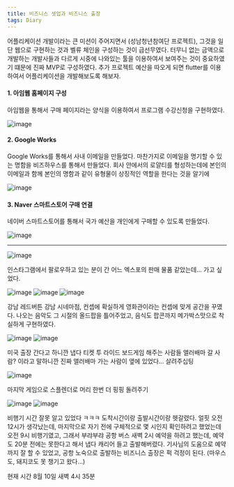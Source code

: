 ```yaml
---
title: 비즈니스 셋업과 비즈니스 출장
tags: Diary
---
```


 어플리케이션 개발이라는 큰 미션이 주어지면서 (성남청년참여단 프로젝트), 그것을 일단 웹으로 구현하는 것과 벨류 체인을 구성하는 것이 급선무였다. 터무니 없는 금액으로 개발하는 개발사들과 다르게 시중에 나와있는 툴을 이용하여서 보여주는 것이 중요하였기 떄문에 진짜 MVP로 구성하였다. 추가 프로젝트 예산을 따오게 되면 flutter를 이용하여서 어플리케이션을 개발해보도록 해보자.

 #### 1. 아임웹 홈페이지 구성
 아임웹을 통해서 구매 페이지라는 양식을 이용하여서 프로그램 수강신청을 구현하였다. 

 ![image](/assets/images/250809-01.png)

 #### 2. Google Works
 Google Works를 통해서 사내 이메일을 만들었다. 마찬가지로 이메일을 명기할 수 있는 명함을 비즈하우스를 통해서 만들었다. 회사 안에서의 로얄티를 형성하는데에 본인의 이메일과 함께 본인의 명함과 같이 유형물이 상징적인 역할을 한다는 것을 알기에 

 ![image](/assets/images/250809-02.png)

 #### 3. Naver 스마트스토어 구매 연결
  네이버 스마트스토어를 통해서 국가 예산을 개인에게 구매할 수 있도록 만들었다.

   ![image](/assets/images/250809-03.png)

---

![image](/assets/images/250809-04.jpeg)

인스타그램에서 팔로우하고 있는 분이 간 어느 엑스포의 판매 물품 같았는데... 가고 싶었다.

 ![image](/assets/images/250809-06.jpeg)
 ![image](/assets/images/250809-07.jpeg)
 ![image](/assets/images/250809-08.jpeg)

강남 레드버튼 강남 시네마점, 컨셉에 확실하게 영화관이라는 컨셉에 맞게 공간을 꾸몄다. 나오는 음악도 그 시절의 올드팝을 틀어주었고, 음식도 팝콘까지 메가박스맛으로 착실하게 구현하였다.

![image](/assets/images/250809-09.jpeg)
![image](/assets/images/250809-10.jpeg)

미국 출장 간다고 하니깐 냅다 티켓 투 라이드 보드게임 해주는 사람들
앨러배마 갈 사람? 이라고 말하니깐 진짜 앨러배마 가는 사람이 옆에 있었다...
살려주십팅

![image](/assets/images/250809-11.jpeg)

마지막 게임으로 스플렌더로 머리 한번 더 핑핑 돌려주기

 ![image](/assets/images/250809-12.jpeg)
 ![image](/assets/images/250809-13.jpeg)

 비행기 시간 잘못 알고 있었다 ㅋㅋㅋ 도착시간이랑 출발시간이랑 헷갈렸다. 얼핏 오전 12시가 생각났는데, 마지막으로 자기 전에 구체적으로 몇 시인지 확인하려고 했었는데 오전 9시 비행기였고, 그래서 부랴부랴 공항 버스 새벽 2시 예약을 하려고 했는데, 예약도 20분 전에는 못한다고 해서 냅다 캐리어 들고 출발해버렸다. 기사님의 도움으로 예약까지 잘 할 수 있었고, 공항 노숙으로 출발하는 비즈니스 출장은 퍽 걱정이 된다. (마우스도, 돼지코도 못 챙기고 왔다...)

 현재 시간 8월 10일 새벽 4시 35분